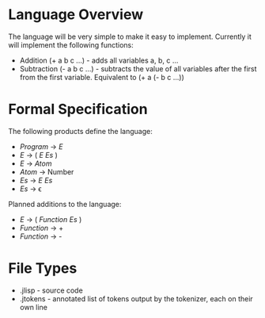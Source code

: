 # Language Overview

The language will be very simple to make it easy to implement. Currently it will implement the following functions:
 - Addition (+ a b c ...) - adds all variables a, b, c ...
 - Subtraction (- a b c ...) - subtracts the value of all variables after the first from the first variable. Equivalent to (+ a (- b c ...))

# Formal Specification

The following products define the language:
 - *Program* -> *E*
 - *E* -> ( *E* *Es* )
 - *E* -> *Atom*
 - *Atom* -> Number
 - *Es* -> *E* *Es*
 - *Es* -> ϵ

Planned additions to the language:
 - *E* -> ( *Function* *Es* )
 - *Function* -> +
 - *Function* -> -

# File Types

 - .jlisp - source code
 - .jtokens - annotated list of tokens output by the tokenizer, each on their own line